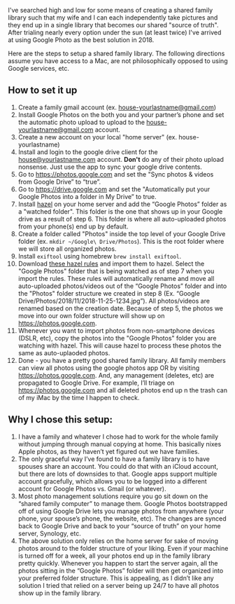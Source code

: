 I've searched high and low for some means of creating a shared family library such that my wife and I can each independently take pictures and they end up in a single library that becomes our shared "source of truth". After trialing nearly every option under the sun (at least twice) I've arrived at using Google Photo as the best solution in 2018. 

Here are the steps to setup a shared family library. The following directions assume you have access to a Mac, are not philosophically opposed to using Google services, etc. 

## How to set it up

1. Create a family gmail account (ex. house-yourlastname@gmail.com)
1. Install Google Photos on the both you and your partner’s phone and set the automatic photo upload to upload to the house-yourlastname@gmail.com account.
1. Create a new account on your local "home server" (ex. house-yourlastname)
1. Install and login to the google drive client for the house@yourlastname.com account. **Don't** do any of their photo upload nonsense. Just use the app to sync your google drive contents.
1. Go to https://photos.google.com and set the "Sync photos & videos from Google Drive” to “true”.
1. Go to https://drive.google.com and set the "Automatically put your Google Photos into a folder in My Drive” to true.
1. Install [hazel](https://www.noodlesoft.com) on your home server and add the “Google Photos” folder as a "watched folder". This folder is the one that shows up in your Google drive as a result of step 6. This folder is where all auto-uploaded photos from your phone(s) end up by default.
1. Create a folder called "Photos" inside the top level of your Google Drive folder (ex. `mkdir ~/Google\ Drive/Photos`). This is the root folder where we will store all organized photos. 
1. Install `exiftool` using homebrew `brew install exiftool`.
1. Download [these hazel rules](https://github.com/ptoomey3/family-photo-library/raw/master/google_photos.hazelrules) and import them to hazel. Select the "Google Photos" folder that is being watched as of step 7 when you import the rules. These rules will automatically rename and move all auto-uploaded photos/videos out of the “Google Photos” folder and into the "Photos" folder structure we created in step 8 (Ex. “Google Drive/Photos/2018/11/2018-11-25-1234.jpg”). All photos/videos are renamed based on the creation date. Because of step 5, the photos we move into our own folder structure will show up on https://photos.google.com.
1. Whenever you want to import photos from non-smartphone devices (DSLR, etc), copy the photos into the "Google Photos" folder you are watching with hazel. This will cause hazel to process these photos the same as auto-uplaoded photos. 
1. Done - you have a pretty good shared family library. All family members can view all photos using the google photos app OR by visiting https://photos.google.com. And, any management (deletes, etc) are propagated to Google Drive. For example, I’ll triage on https://photos.google.com and all deleted photos end up n the trash can of my iMac by the time I happen to check.

## Why I chose this setup:

1. I have a family and whatever I chose had to work for the whole family without jumping through manual copying at home. This basically nixes Apple photos, as they haven’t yet figured out we have families.
1. The only graceful way I’ve found to have a family library is to have spouses share an account. You could do that with an iCloud account, but there are lots of downsides to that. Google apps support multiple account gracefully, which allows you to be logged into a different account for Google Photos vs. Gmail (or whatever).
1. Most photo management solutions require you go sit down on the “shared family computer” to manage them. Google Photos bootstrapped off of using Google Drive lets you manage photos from anywhere (your phone, your spouse’s phone, the website, etc). The changes are synced back to Google Drive and back to your “source of truth” on your home server, Synology, etc.
1. The above solution only relies on the home server for sake of moving photos around to the folder structure of your liking. Even if your machine is turned off for a week, all your photos end up in the family library pretty quickly. Whenever you happen to start the server again, all the photos sitting in the “Google Photos” folder will then get organized into your preferred folder structure. This is appealing, as I didn’t like any solution I tried that relied on a server being up 24/7 to have all photos show up in the family library.
